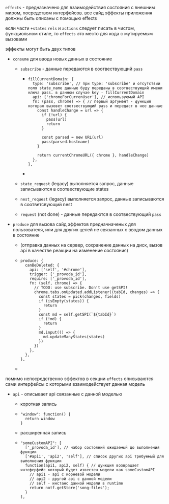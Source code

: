 `effects` - предназначено для взаимодействия состояния с внешним миром, посредством интерфейсов. все сайд эффекты приложения должны быть описаны с помощью effects

если части `+states` `rels` и `actions` следует писать в чистом, функциольном стиле, то `effects` это место для кода с мутируемым вызовами

эффекты могут быть двух типов 

- `consume` для ввода новых данных в состояние
  - `subscribe` - данные передаются в соотвествующий `pass`
  
    - ```
      fillCurrentDomain: {
        type: 'subscribe', // при type: 'subscribe' и отсутствии поля state_name данные буду переданы в соотвествующий имени ключа pass. в данном случае key - fillCurrentDomain
        api: ['chromeForCurrenUser'], // используемый API
        fn: (pass, chrome) => { // первый аргумент - функция которая вызовет соотвествующий pass и передаст в нее данные
          const handleChange = url => {
            if (!url) {
              pass(url)
              return
            }
      
            const parsed = new URL(url)
            pass(parsed.hostname)
          }
      
          return currentChromeURL({ chrome }, handleChange)
        },
      },
      ```
  
    - 
  
  - `state_request` (legacy) выполняется запрос, данные записываются в соотвествующие states
  
  - `nest_request` (legacy) выполняется запрос, данные записываются в соответсвующий nest
  
  - `request` (not done) - данные передаются в соотвествующий `pass`
- `produce` для вызова сайд эффектов предначначеных для пользователя, или для других целей не связанных с вводом данных в состояние
  
  - (отправка данных на сервер, сохранение данных на диск, вызов api в качестве реакции на изменение состояния)
  
  - ```
    produce: {
      canBeDeleted: {
        api: ['self', '#chrome'],
        trigger: ['_provoda_id'],
        require: ['_provoda_id'],
        fn: (self, chrome) => {
          // TODO: use subscribe. Don't use getSPI!
          chrome.tabs.onUpdated.addListener((tabId, changes) => {
            const states = pick(changes, fields)
            if (isEmpty(states)) {
              return
            }
            const md = self.getSPI(`${tabId}`)
            if (!md) {
              return
            }
            md.input(() => {
              md.updateManyStates(states)
            })
          })
        },
      },
    },
    ```
  
  - 

помимо непосредственно эффектов в секции `effects` описываются сами интерфейсы с которыми взаимодействует данная модель

- `api` - описывает api связанные с данной моделью

  - короткая запись
  
  - ```
    "window": function() {
      return window
    }
    ```
  
  - расширенная запись
  
  - ```
    "someCustomAPI": [
      ['_provoda_id'], // набор состояний ожидаемый до выполнения функции
      ['#api1', 'api2', 'self'], // список других api требуемый для выполнения функции
      function(api1, api2, self) { // функция возвращает интеферфейс который будет известен модели как someCustomAPI
      	// api1 - api с корневой модели
      	// api2 - другой api с данной модели
      	// self - инстанс данной модели в runtime
        return notf.getStore('song-files');
      }
    ],
    ```
  
    



